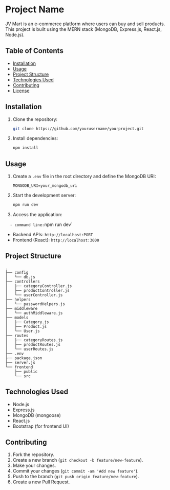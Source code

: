 # Project Name

JV Mart is an e-commerce platform where users can buy and sell products. This project is built using the MERN stack (MongoDB, Express.js, React.js, Node.js).

## Table of Contents

- [Installation](#installation)
- [Usage](#usage)
- [Project Structure](#project-structure)
- [Technologies Used](#technologies-used)
- [Contributing](#contributing)
- [License](#license)

## Installation

1. Clone the repository:

   ```bash
   git clone https://github.com/yourusername/yourproject.git
   ```

2. Install dependencies:

   ```bash
   npm install
   ```

## Usage

1. Create a `.env` file in the root directory and define the MongoDB URI:

   ```plaintext
   MONGODB_URI=your_mongodb_uri
   ```

2. Start the development server:

   ```bash
   npm run dev
   ```

3. Access the application:

`  
    - command line: `npm run dev`
   - Backend APIs: `http://localhost:PORT`
   - Frontend (React): `http://localhost:3000`

## Project Structure

```
.
├── config
│   └── db.js
├── controllers
│   ├── categoryController.js
│   ├── productController.js
│   └── userController.js
├── helpers
│   └── passwordHelpers.js
├── middleware
│   └── authMiddleware.js
├── models
│   ├── Category.js
│   ├── Product.js
│   └── User.js
├── routes
│   ├── categoryRoutes.js
│   ├── productRoutes.js
│   └── userRoutes.js
├── .env
├── package.json
├── server.js
└── frontend
    ├── public
    └── src
```

## Technologies Used

- Node.js
- Express.js
- MongoDB (mongoose)
- React.js
- Bootstrap (for frontend UI)

## Contributing

1. Fork the repository.
2. Create a new branch (`git checkout -b feature/new-feature`).
3. Make your changes.
4. Commit your changes (`git commit -am 'Add new feature'`).
5. Push to the branch (`git push origin feature/new-feature`).
6. Create a new Pull Request.

